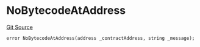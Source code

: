 # NoBytecodeAtAddress
[Git Source](https://github.com/thrackle-io/tron/blob/3cbe4e765eb8a4f99ff305a3831acec21bbc5481/src/protocol/economic/ruleProcessor/RuleProcessorDiamondLib.sol)


```solidity
error NoBytecodeAtAddress(address _contractAddress, string _message);
```

